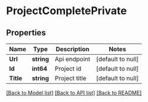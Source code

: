 # ProjectCompletePrivate

## Properties
Name | Type | Description | Notes
------------ | ------------- | ------------- | -------------
**Url** | **string** | Api endpoint | [default to null]
**Id** | **int64** | Project id | [default to null]
**Title** | **string** | Project title | [default to null]

[[Back to Model list]](../README.md#documentation-for-models) [[Back to API list]](../README.md#documentation-for-api-endpoints) [[Back to README]](../README.md)


